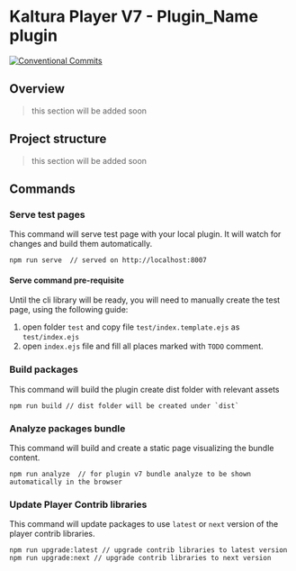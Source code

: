 # Kaltura Player V7 - __Plugin_Name__ plugin

[![Conventional Commits](https://img.shields.io/badge/Conventional%20Commits-1.0.0-yellow.svg)](https://conventionalcommits.org)

## Overview
> this section will be added soon

## Project structure
> this section will be added soon

## Commands

### Serve test pages

This command will serve test page with your local plugin. It will watch for changes and build them automatically. 

```$xslt
npm run serve  // served on http://localhost:8007
``` 

#### Serve command pre-requisite
Until the cli library will be ready, you will need to manually create the test page, using the following guide:
1. open folder `test` and copy file `test/index.template.ejs` as  `test/index.ejs`
2. open `index.ejs` file and fill all places marked with `TODO` comment.

### Build packages 
This command will build the plugin create dist folder with relevant assets 

```$xslt
npm run build // dist folder will be created under `dist`
``` 

### Analyze packages bundle
This command will build and create a static page visualizing the bundle content.

```$xslt
npm run analyze  // for plugin v7 bundle analyze to be shown automatically in the browser
``` 

### Update Player Contrib libraries
This command will update packages to use `latest` or `next` version of the player contrib libraries.

```$xslt
npm run upgrade:latest // upgrade contrib libraries to latest version
npm run upgrade:next // upgrade contrib libraries to next version
```
